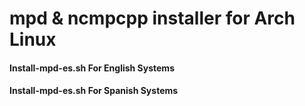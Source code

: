 # mpd & ncmpcpp installer for Arch Linux

#### Install-mpd-es.sh For English Systems

#### Install-mpd-es.sh For Spanish Systems
